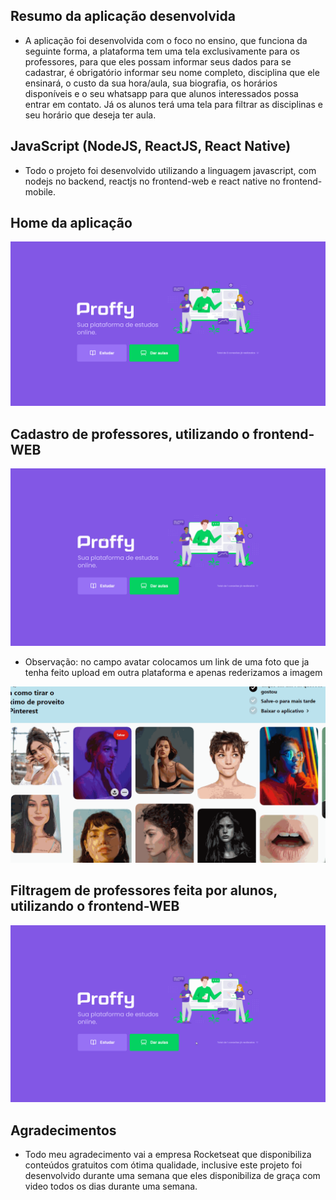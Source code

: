 ## Resumo da aplicação desenvolvida

- A aplicação foi desenvolvida com o foco no ensino, que funciona da seguinte forma, a plataforma tem uma tela exclusivamente para os professores, para que eles possam informar seus dados para se cadastrar, é obrigatório informar seu nome completo, disciplina que ele ensinará, o custo da sua hora/aula, sua biografia, os horários disponíveis e o seu whatsapp para que alunos interessados possa entrar em contato. Já os alunos terá uma tela para filtrar as disciplinas e seu horário que deseja ter aula.

## JavaScript (NodeJS, ReactJS, React Native)

- Todo o projeto foi desenvolvido utilizando a linguagem javascript, com nodejs no backend, reactjs no frontend-web e react native no frontend-mobile.

## Home da aplicação

![](assets/Home-Web.png)

## Cadastro de professores, utilizando o frontend-WEB

![](assets/professores.gif)

- Observação: no campo avatar colocamos um link de uma foto que ja tenha feito upload em outra plataforma e apenas rederizamos a imagem

![](assets/avatar.gif)

## Filtragem de professores feita por alunos, utilizando o frontend-WEB

![](assets/alunos.gif)

## Agradecimentos

- Todo meu agradecimento vai a empresa Rocketseat que disponibiliza conteúdos gratuitos com ótima qualidade, inclusive este projeto foi desenvolvido durante uma semana que eles disponibiliza de graça com video todos os dias durante uma semana.
